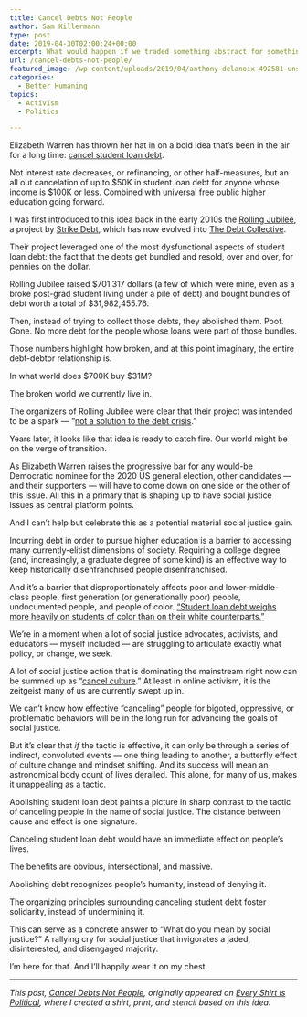 ```yaml
---
title: Cancel Debts Not People
author: Sam Killermann
type: post
date: 2019-04-30T02:00:24+00:00
excerpt: What would happen if we traded something abstract for something material?
url: /cancel-debts-not-people/
featured_image: /wp-content/uploads/2019/04/anthony-delanoix-492581-unsplash.jpg
categories:
  - Better Humaning
topics:
  - Activism
  - Politics

---
```

Elizabeth Warren has thrown her hat in on a bold idea that&#8217;s been in the air for a long time: [cancel student loan debt][1]. 

Not interest rate decreases, or refinancing, or other half-measures, but an all out cancelation of up to $50K in student loan debt for anyone whose income is $100K or less. Combined with universal free public higher education going forward.

I was first introduced to this idea back in the early 2010s the [Rolling Jubilee][2], a project by [Strike Debt][3], which has now evolved into [The Debt Collective][4]. 

Their project leveraged one of the most dysfunctional aspects of student loan debt: the fact that the debts get bundled and resold, over and over, for pennies on the dollar.   
  
Rolling Jubilee raised $701,317 dollars (a few of which were mine, even as a broke post-grad student living under a pile of debt) and bought bundles of debt worth a total of $31,982,455.76. 

Then, instead of trying to collect those debts, they abolished them. Poof. Gone. No more debt for the people whose loans were part of those bundles.

Those numbers highlight how broken, and at this point imaginary, the entire debt-debtor relationship is.

In what world does $700K buy $31M?

<!--more-->

The broken world we currently live in.

The organizers of Rolling Jubilee were clear that their project was intended to be a spark &#8212; &#8220;[not a solution to the debt crisis][5].&#8221; 

Years later, it looks like that idea is ready to catch fire. Our world might be on the verge of transition.

As Elizabeth Warren raises the progressive bar for any would-be Democratic nominee for the 2020 US general election, other candidates &#8212; and their supporters &#8212; will have to come down on one side or the other of this issue. All this in a primary that is shaping up to have social justice issues as central platform points.

And I can&#8217;t help but celebrate this as a potential material social justice gain. 

Incurring debt in order to pursue higher education is a barrier to accessing many currently-elitist dimensions of society. Requiring a college degree (and, increasingly, a graduate degree of some kind) is an effective way to keep historically disenfranchised people disenfranchised.

And it&#8217;s a barrier that disproportionately affects poor and lower-middle-class people, first generation (or generationally poor) people, undocumented people, and people of color. [&#8220;Student loan debt weighs more heavily on students of color than on their white counterparts.&#8221;][6]

We&#8217;re in a moment when a lot of social justice advocates, activists, and educators &#8212; myself included &#8212; are struggling to articulate exactly what policy, or change, we seek.

A lot of social justice action that is dominating the mainstream right now can be summed up as &#8220;[cancel culture][7].&#8221; At least in online activism, it is the zeitgeist many of us are currently swept up in.

We can&#8217;t know how effective &#8220;canceling&#8221; people for bigoted, oppressive, or problematic behaviors will be in the long run for advancing the goals of social justice.

But it&#8217;s clear that _if_ the tactic is effective, it can only be through a series of indirect, convoluted events &#8212; one thing leading to another, a butterfly effect of culture change and mindset shifting. And its success will mean an astronomical body count of lives derailed. This alone, for many of us, makes it unappealing as a tactic.

Abolishing student loan debt paints a picture in sharp contrast to the tactic of canceling people in the name of social justice. The distance between cause and effect is one signature.

Canceling student loan debt would have an immediate effect on people&#8217;s lives. 

The benefits are obvious, intersectional, and massive. 

Abolishing debt recognizes people&#8217;s humanity, instead of denying it. 

The organizing principles surrounding canceling student debt foster solidarity, instead of undermining it.

This can serve as a concrete answer to &#8220;What do you mean by social justice?&#8221; A rallying cry for social justice that invigorates a jaded, disinterested, and disengaged majority. 

I&#8217;m here for that. And I&#8217;ll happily wear it on my chest. 

***

_This post, <a href="https://everyshirtispolitical.com/cancel-debts-not-people/" title="Cancel Debts Not People" rel="canonical">Cancel Debts Not People</a>, originally appeared on [Every Shirt is Political][8], where I created a shirt, print, and stencil based on this idea._

 [1]: https://medium.com/@teamwarren/im-calling-for-something-truly-transformational-universal-free-public-college-and-cancellation-of-a246cd0f910f
 [2]: https://rollingjubilee.org/
 [3]: https://strikedebt.org/
 [4]: https://debtcollective.org/
 [5]: https://www.thenation.com/article/rolling-jubilee-spark-not-solution/
 [6]: https://studentloanhero.com/featured/study-student-loans-weigh-heaviest-black-hispanic/
 [7]: https://en.wikipedia.org/wiki/Cancel_culture
 [8]: https://everyshirtispolitical.com "Every Shirt is Political"